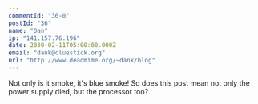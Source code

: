 ```yaml
---
commentId: "36-0"
postId: "36"
name: "Dan"
ip: "141.157.76.196"
date: 2030-02-11T05:00:00.000Z
email: "dank@cluestick.org"
url: "http://www.deadmime.org/~dank/blog"
---
```

<p>Not only is it smoke, it's blue smoke!
So does this post mean not only the power supply died, but the processor too?</p>